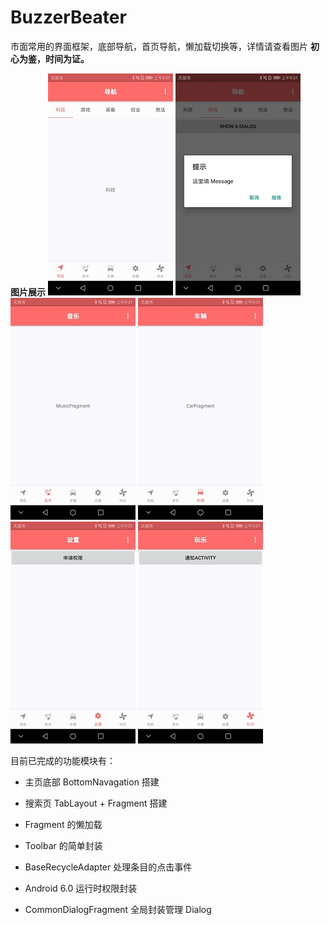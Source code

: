 # BuzzerBeater
市面常用的界面框架，底部导航，首页导航，懒加载切换等，详情请查看图片
**初心为鉴，时间为证。**

<b>图片展示</b>
![Logo](img/androidfram_a.jpg)
![Logo](img/androidfram_b.jpg)
![Logo](img/androidfram_c.jpg)
![Logo](img/androidfram_d.jpg)
![Logo](img/androidfram_e.jpg)
![Logo](img/androidfram_f.jpg)

目前已完成的功能模块有：

 - 主页底部 BottomNavagation 搭建

 - 搜索页 TabLayout + Fragment 搭建

 - Fragment 的懒加载

 - Toolbar 的简单封装

 - BaseRecycleAdapter 处理条目的点击事件

 - Android 6.0 运行时权限封装

 - CommonDialogFragment 全局封装管理 Dialog

